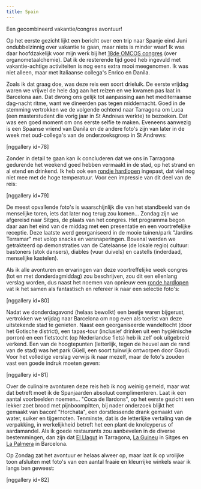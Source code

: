```yaml
---
title: Spain
---
```

Een gecombineerd vakantie/congres avontuur!

Op het eerste gezicht lijkt een bericht over een trip naar Spanje eind Juni ondubbelzinnig over vakantie te gaan, maar niets is minder waar! Ik was daar hoofdzakelijk voor mijn werk bij het [18de OMCOS congres](http://omcos2015.com/) (over organometaalchemie). Dat ik de resterende tijd goed heb ingevuld met vakantie-achtige activiteiten is nog eens extra mooi meegenomen. Ik was niet alleen, maar met Italiaanse collega's Enrico en Danila.

Zoals ik dat graag doe, was deze reis een soort drieluik. De eerste vrijdag waren we vrijwel de hele dag aan het reizen en we kwamen pas laat in Barcelona aan. Dat dwong ons gelijk tot aanpassing aan het mediterraanse dag-nacht ritme, want we dineerden pas tegen middernacht. Goed in de stemming vertrokken we de volgende ochtend naar Tarragona om Luca (een masterstudent die vorig jaar in St Andrews werkte) te bezoeken. Dat was een goed moment om ons eerste selfie te maken. Eveneens aanwezig is een Spaanse vriend van Danila en de andere foto's zijn van later in de week met oud-collega's van de onderzoeksgroep in St Andrews:

[nggallery id=78]

Zonder in detail te gaan kan ik concluderen dat we ons in Tarragona gedurende het weekend goed hebben vermaakt in de stad, op het strand en al etend en drinkend. Ik heb ook een [rondje hardlopen](https://flow.polar.com/training/analysis/131862604) ingepast, dat viel nog niet mee met de hoge temperatuur. Voor een impressie van dit deel van de reis:

[nggallery id=79]

De meest opvallende foto's is waarschijnlijk die van het standbeeld van de menselijke toren, iets dat later nog terug zou komen... Zondag zijn we afgereisd naar Sitges, de plaats van het congres. Het programma begon daar aan het eind van de middag met een presentatie en een voortrefelijke receptie. Deze laatste werd georganiseerd in de mooie tuinen/park "Jardins Terramar" met volop snacks en versnaperingen. Bovenal werden we getrakteerd op demonstraties van de Catelaanse (de lokale regio) cultuur: bastoners (stok dansers), diables (vuur duivels) en castells (inderdaad, menselijke kastelen).

Als ik alle avonturen en ervaringen van deze voortreffelijke week congres (tot en met donderdagmiddag) zou beschrijven, zou dit een ellenlang verslag worden, dus naast het noemen van opnieuw een [ronde hardlopen](https://flow.polar.com/training/analysis/131863000) vat ik het samen als fantastisch en refereer ik naar een selectie foto's:

[nggallery id=80]

Nadat we donderdagavond (helaas bewolkt) een beetje waren bijgerust, vertrokken we vrijdag naar Barcelona om nog even als toerist van deze uitstekende stad te genieten. Naast een georganiseerde wandeltocht (door het Gotische district), een tapas-tour (inclusief drinken uit een hygiënische porron) en een fietstocht (op Nederlandse fiets) heb ik zelf ook uitgebreid verkend. Een van de hoogtepunten (letterlijk, tegen de heuvel aan de rand van de stad) was het park Güell, een soort tuinwijk ontworpen door Gaudi. Voor het volledige verslag verwijs ik naar mezelf, maar de foto's zouden vast een goede indruk moeten geven:

[nggallery id=81]

Over de culinaire avonturen deze reis heb ik nog weinig gemeld, maar wat dat betreft moet ik de Spanjaarden absoluut complimenteren. Laat ik een aantal voorbeelden noemen... "Coca de llardons", op het eerste gezicht een lekker zoet brood met pijnboompitten, bij nader onderzoek blijkt het gemaakt van bacon! "Horchata", een dorstlessende drank gemaakt van water, suiker en tijgernoten. Tenminste, dat is de letterlijke vertaling van de verpakking, in werkelijkheid betreft het een plant de knolcyperus of aardamandel. Als ik goede restaurants zou aanbevelen in de diverse bestemmingen, dan zijn dat [El Llagut](http://www.tripadvisor.es/Restaurant_Review-g187503-d2274768-Reviews-El_Llagut-Tarragona_Costa_Dorada_Province_of_Tarragona_Catalonia.html) in Tarragona, [La Guineu](http://www.tripadvisor.co.uk/Restaurant_Review-g187502-d4458839-Reviews-Bar_La_Guineu-Sitges_Catalonia.html) in Sitges en [La Palmera](http://www.tripadvisor.co.uk/Restaurant_Review-g187497-d4064749-Reviews-Restaurante_La_Palmera-Barcelona_Catalonia.html) in Barcelona.

Op Zondag zat het avontuur er helaas alweer op, maar laat ik op vrolijke toon afsluiten met foto's van een aantal fraaie en kleurrijke winkels waar ik langs ben geweest:

[nggallery id=82]